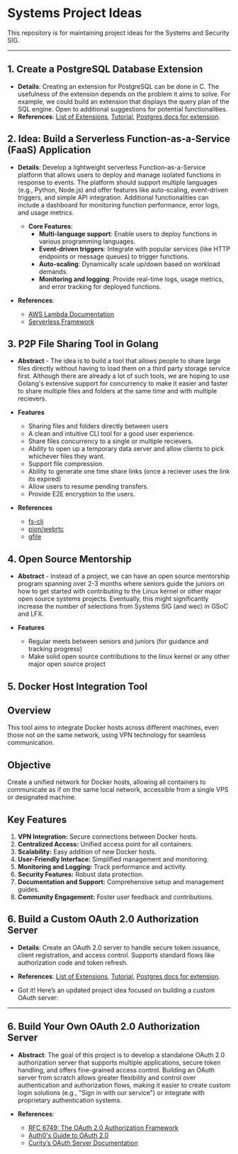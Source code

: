 # Systems Project Ideas
This repository is for maintaining project ideas for the Systems and Security SIG.

---

## 1. Create a PostgreSQL Database Extension
- **Details**: Creating an extension for PostgreSQL can be done in C. The usefulness of the extension depends on the problem it aims to solve. For example, we could build an extension that displays the query plan of the SQL engine. Open to additional suggestions for potential functionalities.
- **References**: [List of Extensions](https://gist.github.com/joelonsql/e5aa27f8cc9bd22b8999b7de8aee9d47), [Tutorial](https://www.percona.com/blog/writing-postgresql-extensions-is-fun-c-language/), [Postgres docs for extension](https://www.postgresql.org/docs/current/sql-createextension.html).

## 2. Idea: Build a Serverless Function-as-a-Service (FaaS) Application
- **Details**: Develop a lightweight serverless Function-as-a-Service platform that allows users to deploy and manage isolated functions in response to events. The platform should support multiple languages (e.g., Python, Node.js) and offer features like auto-scaling, event-driven triggers, and simple API integration. Additional functionalities can include a dashboard for monitoring function performance, error logs, and usage metrics.
  
  - **Core Features**:
    - **Multi-language support**: Enable users to deploy functions in various programming languages.
    - **Event-driven triggers**: Integrate with popular services (like HTTP endpoints or message queues) to trigger functions.
    - **Auto-scaling**: Dynamically scale up/down based on workload demands.
    - **Monitoring and logging**: Provide real-time logs, usage metrics, and error tracking for deployed functions.

- **References**: 
  - [AWS Lambda Documentation](https://docs.aws.amazon.com/lambda/latest/dg/welcome.html)
  - [Serverless Framework](https://www.serverless.com/)

## 3. P2P File Sharing Tool in Golang
- **Abstract** - The idea is to build a tool that allows people to share large files directly without having to load them on a third party storage service first. Although there are already a lot of such tools, we are hoping to use Golang's extensive support for concurrency to make it easier and faster to share multiple files and folders at the same time and with multiple recievers.  

- **Features**
  - Sharing files and folders directly between users
  - A clean and intuitive CLI tool for a good user experience.
  - Share files concurrency to a single or multiple recievers.
  - Ability to open up a temporary data server and allow clients to pick whichever files they want.
  - Support file compression.
  - Ability to generate one time share links (once a reciever uses the link its expired)
  - Allow users to resume pending transfers.
  - Provide E2E encryption to the users.

- **References**
  - [fs-cli](https://github.com/spectre10/fs-cli)
  - [pion/webrtc](https://github.com/pion/webrtc)
  - [gfile](https://github.com/Antonito/gfile)

## 4. Open Source Mentorship
- **Abstract** - Instead of a project, we can have an open source mentorship program spanning over 2-3 months where seniors guide the juniors on how to get started with contributing to the Linux kernel or other major open source systems projects. Eventually, this might significantly increase the number of selections from Systems SIG (and wec) in GSoC and LFX.

- **Features**
    - Regular meets between seniors and juniors (for guidance and tracking progress)
    - Make solid open source contributions to the linux kernel or any other major open source project
  


## 5. Docker Host Integration Tool

## Overview

This tool aims to integrate Docker hosts across different machines, even those not on the same network, using VPN technology for seamless communication.

## Objective

Create a unified network for Docker hosts, allowing all containers to communicate as if on the same local network, accessible from a single VPS or designated machine.

## Key Features

1. **VPN Integration:** Secure connections between Docker hosts.
2. **Centralized Access:** Unified access point for all containers.
3. **Scalability:** Easy addition of new Docker hosts.
4. **User-Friendly Interface:** Simplified management and monitoring.
5. **Monitoring and Logging:** Track performance and activity.
6. **Security Features:** Robust data protection.
7. **Documentation and Support:** Comprehensive setup and management guides.
8. **Community Engagement:** Foster user feedback and contributions.

## 6. Build a Custom OAuth 2.0 Authorization Server
- **Details**: Create an OAuth 2.0 server to handle secure token issuance, client registration, and access control. Supports standard flows like authorization code and token refresh.
- **References**: [List of Extensions](https://gist.github.com/joelonsql/e5aa27f8cc9bd22b8999b7de8aee9d47), [Tutorial](https://www.percona.com/blog/writing-postgresql-extensions-is-fun-c-language/), [Postgres docs for extension](https://www.postgresql.org/docs/current/sql-createextension.html).

- Got it! Here’s an updated project idea focused on building a custom OAuth server:

---

## 6. Build Your Own OAuth 2.0 Authorization Server

- **Abstract**: The goal of this project is to develop a standalone OAuth 2.0 authorization server that supports multiple applications, secure token handling, and offers fine-grained access control. Building an OAuth server from scratch allows greater flexibility and control over authentication and authorization flows, making it easier to create custom login solutions (e.g., "Sign in with our service") or integrate with proprietary authentication systems.

- **References**:
    - [RFC 6749: The OAuth 2.0 Authorization Framework](https://tools.ietf.org/html/rfc6749)
    - [Auth0's Guide to OAuth 2.0](https://auth0.com/docs/protocols/protocol-oauth2)
    - [Curity’s OAuth Server Documentation](https://curity.io/resources/learn/)
